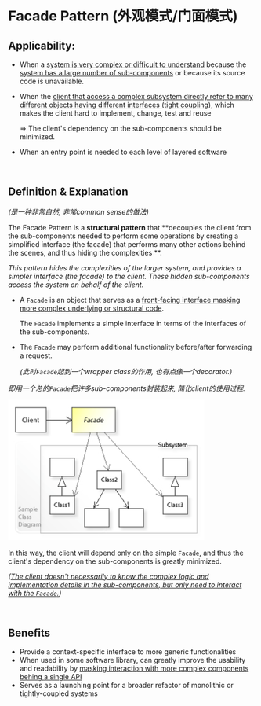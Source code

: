 # Facade Pattern (外观模式/门面模式)

## Applicability:

* When a <u>system is very complex or difficult to understand</u> because the <u>system has a large number of sub-components</u> or because its source code is unavailable.

* When the <u>client that access a complex subsystem directly refer to many different objects having different interfaces (tight coupling)</u>, which makes the client hard to implement, change, test and reuse

  => The client's dependency on the sub-components should be minimized.

* When an entry point is needed to each level of layered software

<br>

## Definition & Explanation

*(是一种非常自然, 非常common sense的做法)*

The Facade Pattern is a **structural pattern** that **decouples the client from the sub-components needed to perform some operations by creating a simplified interface (the facade) that performs many other actions behind the scenes, and thus hiding the complexities **.

*This pattern hides the complexities of the larger system, and provides a simpler interface (the facade) to the client. These hidden sub-components access the system on behalf of the client.*

* A `Facade` is an object that serves as a <u>front-facing interface masking more complex underlying or structural code</u>.

  The `Facade` implements a simple interface in terms of the interfaces of the sub-components.

* The `Facade` may perform additional functionality before/after forwarding a request.

  *(此时`Facade`起到一个wrapper class的作用, 也有点像一个decorator.)*

*即用一个总的`Facade`把许多sub-components封装起来, 简化client的使用过程.*

<img src="https://github.com/Ziang-Lu/Design-Patterns/blob/master/3-Structural%20Patterns/4-Facade%20Pattern/facade_pattern.png?raw=true" width="400px">

In this way, the client will depend only on the simple `Facade`, and thus the client's dependency on the sub-components is greatly minimized.

*(<u>The client doesn't necessarily to know the complex logic and implementation details in the sub-components, but only need to interact with the `Facade`.</u>)*

<br>

## Benefits

* Provide a context-specific interface to more generic functionalities
* When used in some software library, can greatly improve the usability and readability by <u>masking interaction with more complex components behing a single API</u>
* Serves as a launching point for a broader refactor of monolithic or tightly-coupled systems